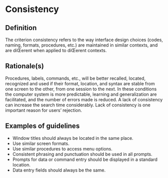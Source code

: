 # Consistency

## Definition

The criterion consistency refers to the way interface design choices (codes, naming, formats, procedures, etc.) are maintained in similar contexts, and are diŒerent when applied to diŒerent contexts.

## Rationale(s)

Procedures, labels, commands, etc., will be better recalled, located, recognized and used if their format, location, and syntax are stable from one screen to the other, from one session to the next. In these conditions the computer system is more predictable, learning and generalization are facilitated, and the number of errors made is reduced. A lack of consistency can increase the search time considerably.  Lack of consistency is one important reason for users’
rejection.

## Examples of guidelines

* Window titles should always be located in the same
place.
* Use similar screen formats.
* Use similar procedures to access menu options.
* Consistent phrasing and punctuation should be
used in all prompts.
* Prompts for data or command entry should be
displayed in a standard location.
* Data entry fields should always be the same.
